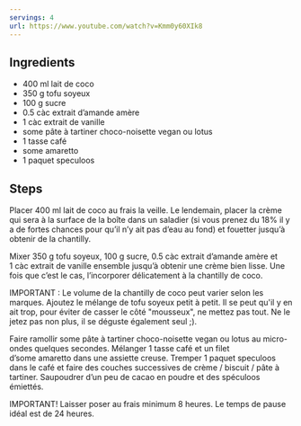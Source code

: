 ```yaml
---
servings: 4
url: https://www.youtube.com/watch?v=Kmm0y60XIk8
---
```





## Ingredients

- 400&nbsp;ml lait de coco
- 350&nbsp;g tofu soyeux
- 100&nbsp;g sucre
- 0.5&nbsp;càc extrait d’amande amère
- 1&nbsp;càc extrait de vanille
- some&nbsp;pâte à tartiner choco-noisette vegan ou lotus
- 1&nbsp;tasse café
- some&nbsp;amaretto
- 1&nbsp;paquet speculoos


## Steps

Placer 400&nbsp;ml lait de coco au frais la veille. Le lendemain, placer la crème qui sera à la surface de la boîte dans un saladier (si vous prenez du 18% il y a de fortes chances pour qu’il n’y ait pas d’eau au fond) et fouetter jusqu’à obtenir de la chantilly.

Mixer 350&nbsp;g tofu soyeux, 100&nbsp;g sucre, 0.5&nbsp;càc extrait d’amande amère et 1&nbsp;càc extrait de vanille ensemble jusqu’à obtenir une crème bien lisse. Une fois que c’est le cas, l’incorporer délicatement à la chantilly de coco.

IMPORTANT : Le volume de la chantilly de coco peut varier selon les marques. Ajoutez le mélange de tofu soyeux petit à petit. Il se peut qu'il y en ait trop, pour éviter de casser le côté "mousseux", ne mettez pas tout. Ne le jetez pas non plus, il se déguste également seul ;).

Faire ramollir some&nbsp;pâte à tartiner choco-noisette vegan ou lotus au micro-ondes quelques secondes. Mélanger 1&nbsp;tasse café et un filet d’some&nbsp;amaretto dans une assiette creuse. Tremper 1&nbsp;paquet speculoos dans le café et faire des couches successives de crème / biscuit / pâte à tartiner. Saupoudrer d’un peu de cacao en poudre et des spéculoos émiettés.

IMPORTANT! Laisser poser au frais minimum 8&nbsp;heures. Le temps de pause idéal est de 24&nbsp;heures.

